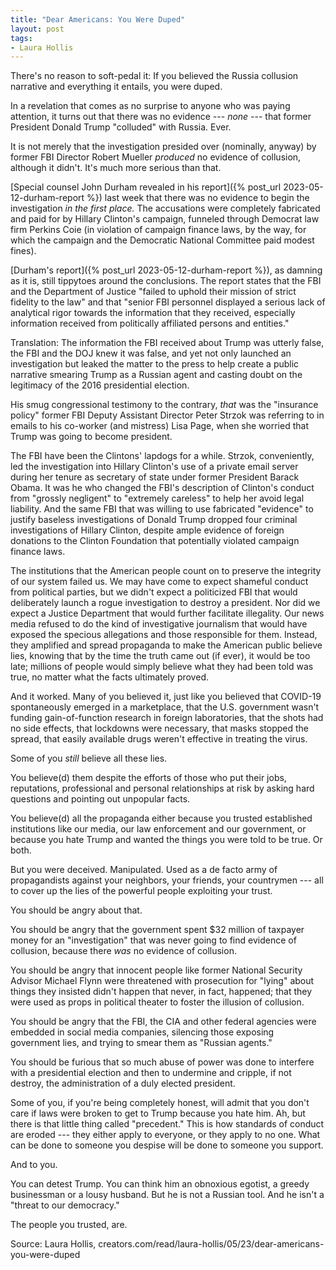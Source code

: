 ```yaml
---
title: "Dear Americans: You Were Duped"
layout: post
tags:
- Laura Hollis
---
```


There's no reason to soft-pedal it: If you believed the Russia collusion narrative and everything it entails, you were duped.

In a revelation that comes as no surprise to anyone who was paying attention, it turns out that there was no evidence --- *none* --- that former President Donald Trump "colluded" with Russia. Ever.

It is not merely that the investigation presided over (nominally, anyway) by former FBI Director Robert Mueller *produced* no evidence of collusion, although it didn't. It's much more serious than that.

[Special counsel John Durham revealed in his report]({% post_url 2023-05-12-durham-report %}) last week that there was no evidence to begin the investigation *in the first place.* The accusations were completely fabricated and paid for by Hillary Clinton's campaign, funneled through Democrat law firm Perkins Coie (in violation of campaign finance laws, by the way, for which the campaign and the Democratic National Committee paid modest fines).

[Durham's report]({% post_url 2023-05-12-durham-report %}), as damning as it is, still tippytoes around the conclusions. The report states that the FBI and the Department of Justice "failed to uphold their mission of strict fidelity to the law" and that "senior FBI personnel displayed a serious lack of analytical rigor towards the information that they received, especially information received from politically affiliated persons and entities."

Translation: The information the FBI received about Trump was utterly false, the FBI and the DOJ knew it was false, and yet not only launched an investigation but leaked the matter to the press to help create a public narrative smearing Trump as a Russian agent and casting doubt on the legitimacy of the 2016 presidential election.

His smug congressional testimony to the contrary, *that* was the "insurance policy" former FBI Deputy Assistant Director Peter Strzok was referring to in emails to his co-worker (and mistress) Lisa Page, when she worried that Trump was going to become president.

The FBI have been the Clintons' lapdogs for a while. Strzok, conveniently, led the investigation into Hillary Clinton's use of a private email server during her tenure as secretary of state under former President Barack Obama. It was he who changed the FBI's description of Clinton's conduct from "grossly negligent" to "extremely careless" to help her avoid legal liability. And the same FBI that was willing to use fabricated "evidence" to justify baseless investigations of Donald Trump dropped four criminal investigations of Hillary Clinton, despite ample evidence of foreign donations to the Clinton Foundation that potentially violated campaign finance laws.

The institutions that the American people count on to preserve the integrity of our system failed us. We may have come to expect shameful conduct from political parties, but we didn't expect a politicized FBI that would deliberately launch a rogue investigation to destroy a president. Nor did we expect a Justice Department that would further facilitate illegality. Our news media refused to do the kind of investigative journalism that would have exposed the specious allegations and those responsible for them. Instead, they amplified and spread propaganda to make the American public believe lies, knowing that by the time the truth came out (if ever), it would be too late; millions of people would simply believe what they had been told was true, no matter what the facts ultimately proved.

And it worked. Many of you believed it, just like you believed that COVID-19 spontaneously emerged in a marketplace, that the U.S. government wasn't funding gain-of-function research in foreign laboratories, that the shots had no side effects, that lockdowns were necessary, that masks stopped the spread, that easily available drugs weren't effective in treating the virus.

Some of you *still* believe all these lies.

You believe(d) them despite the efforts of those who put their jobs, reputations, professional and personal relationships at risk by asking hard questions and pointing out unpopular facts.

You believe(d) all the propaganda either because you trusted established institutions like our media, our law enforcement and our government, or because you hate Trump and wanted the things you were told to be true. Or both.

But you were deceived. Manipulated. Used as a de facto army of propagandists against your neighbors, your friends, your countrymen --- all to cover up the lies of the powerful people exploiting your trust.

You should be angry about that.

You should be angry that the government spent $32 million of taxpayer money for an "investigation" that was never going to find evidence of collusion, because there *was* no evidence of collusion.

You should be angry that innocent people like former National Security Advisor Michael Flynn were threatened with prosecution for "lying" about things they insisted didn't happen that never, in fact, happened; that they were used as props in political theater to foster the illusion of collusion.

You should be angry that the FBI, the CIA and other federal agencies were embedded in social media companies, silencing those exposing government lies, and trying to smear them as "Russian agents."

You should be furious that so much abuse of power was done to interfere with a presidential election and then to undermine and cripple, if not destroy, the administration of a duly elected president.

Some of you, if you're being completely honest, will admit that you don't care if laws were broken to get to Trump because you hate him. Ah, but there is that little thing called "precedent." This is how standards of conduct are eroded --- they either apply to everyone, or they apply to no one. What can be done to someone you despise will be done to someone you support.

And to you.

You can detest Trump. You can think him an obnoxious egotist, a greedy businessman or a lousy husband. But he is not a Russian tool. And he isn't a "threat to our democracy."

The people you trusted, are.

Source: Laura Hollis, creators.com/read/laura-hollis/05/23/dear-americans-you-were-duped
